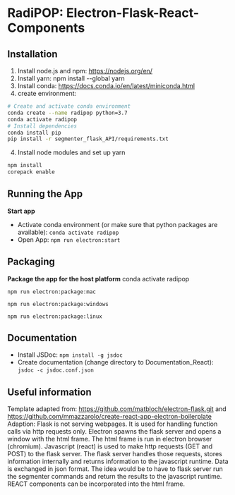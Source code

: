 # RadiPOP: Electron-Flask-React-Components

## Installation

1. Install node.js and npm: https://nodejs.org/en/
2. Install yarn: npm install --global yarn 
3. Install conda: https://docs.conda.io/en/latest/miniconda.html
4. create environment:
```bash
# Create and activate conda environment
conda create --name radipop python=3.7
conda activate radipop
# Install dependencies
conda install pip
pip install -r segmenter_flask_API/requirements.txt
```
4. Install node modules and set up yarn
```bash
npm install
corepack enable
```


## Running the App

**Start app**
- Activate conda environment (or make sure that python packages are available): `conda activate radipop`
- Open App: `npm run electron:start`


## Packaging
**Package the app for the host platform**
conda activate radipop

`npm run electron:package:mac`

`npm run electron:package:windows`

`npm run electron:package:linux`


## Documentation
- Install JSDoc: `npm install -g jsdoc`
- Create documentation (change directory to Documentation_React): `jsdoc -c jsdoc.conf.json `

## Useful information

 Template adapted from: https://github.com/matbloch/electron-flask.git and <br>
    https://github.com/mmazzarolo/create-react-app-electron-boilerplate<br>
 Adaption: Flask is not serving webpages. It is used for handling function calls via http requests only. Electron spawns the flask server and opens a window with the html frame. The html frame is run in electron browser (chromium). Javascript (react) is used to make http requests (GET and POST) to the flask server. The flask server handles those requests, stores information internally and returns information to the javascript runtime. Data is exchanged in json format. The idea would be to have to flask server run the segmenter commands and return the results to the javascript runtime. REACT components can be incorporated into the html frame.
